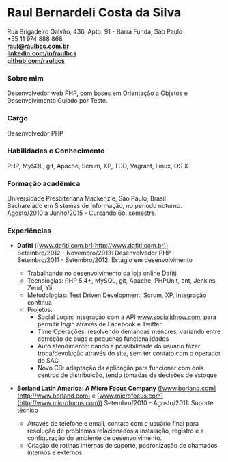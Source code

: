 # Raul Bernardeli Costa da Silva
Rua Brigadeiro Galvão, 436, Apto. 91 - Barra Funda, São Paulo  
+55 11 974 888 868  
**[raul@raulbcs.com.br](raul@raulbcs.com.br)**  
**[linkedin.com/in/raulbcs](http://linkedin.com/in/raulbcs)**  
**[github.com/raulbcs](http://github.com/raulbcs)**  

### Sobre mim
Desenvolvedor web PHP, com bases em Orientação a Objetos e Desenvolvimento Guiado por Teste.

### Cargo
Desenvolvedor PHP

### Habilidades e Conhecimento
PHP, MySQL, git, Apache, Scrum, XP, TDD, Vagrant, Linux, OS X

### Formação acadêmica
Universidade Presbiteriana Mackenzie, São Paulo, Brasil  
Bacharelado em Sistemas de Informação, no período noturno.  
Agosto/2010 a Junho/2015 - Cursando 6o. semestre.  

### Experiências
* **Dafiti** ([www.dafiti.com.br](http://www.dafiti.com.br))  
Setembro/2012 - Novembro/2013: Desenvolvedor PHP  
Setembro/2011 - Setembro/2012: Estágio em desenvolvimento  
  * Trabalhando no desenvolvimento da loja online Dafiti
  * Tecnologias: PHP 5.4+, MySQL, git, Apache, PHPUnit, ant, Jenkins, Zend, Yii
  * Metodologias: Test Driven Development, Scrum, XP, Integração contínua
  * Projetos:
    * Social Login: integração com a API www.socialidnow.com, para permitir login através de Facebook e Twitter
    * Time Operações: resolvendo demandas menores, variando entre correção de bugs e pequenas funcionalidades
    * Auto atendimento: dando a possibilidade do usuário fazer troca/devolução através do site, sem ter contato com o operador do SAC
    * Novo CD: adaptação da aplicação para funcionar com dois centros de distribuição, tendo tomadas de decisões de estoque

* **Borland Latin America: A Micro Focus Company** ([www.borland.com](http://www.borland.com) e [www.microfocus.com](http://www.microfocus.com))
Setembro/2010 - Agosto/2011: Suporte técnico
  * Através de telefone e email, contato com o usuário final para resolução de problemas relacionados a instalação, registro e a configuração do ambiente de desenvolvimento.
  * Criação de rotinas internas de suporte, padronização de chamados internos e externos
